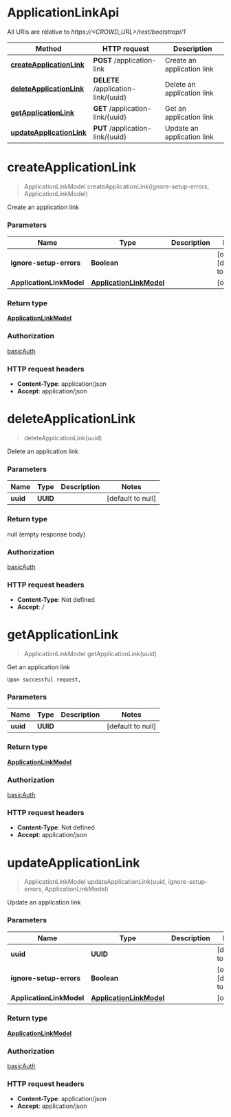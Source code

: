 # ApplicationLinkApi

All URIs are relative to *https://&lt;CROWD_URL&gt;/rest/bootstrapi/1*

| Method | HTTP request | Description |
|------------- | ------------- | -------------|
| [**createApplicationLink**](ApplicationLinkApi.md#createApplicationLink) | **POST** /application-link | Create an application link |
| [**deleteApplicationLink**](ApplicationLinkApi.md#deleteApplicationLink) | **DELETE** /application-link/{uuid} | Delete an application link |
| [**getApplicationLink**](ApplicationLinkApi.md#getApplicationLink) | **GET** /application-link/{uuid} | Get an application link |
| [**updateApplicationLink**](ApplicationLinkApi.md#updateApplicationLink) | **PUT** /application-link/{uuid} | Update an application link |


<a name="createApplicationLink"></a>
# **createApplicationLink**
> ApplicationLinkModel createApplicationLink(ignore-setup-errors, ApplicationLinkModel)

Create an application link

### Parameters

|Name | Type | Description  | Notes |
|------------- | ------------- | ------------- | -------------|
| **ignore-setup-errors** | **Boolean**|  | [optional] [default to false] |
| **ApplicationLinkModel** | [**ApplicationLinkModel**](../Models/ApplicationLinkModel.md)|  | [optional] |

### Return type

[**ApplicationLinkModel**](../Models/ApplicationLinkModel.md)

### Authorization

[basicAuth](../README.md#basicAuth)

### HTTP request headers

- **Content-Type**: application/json
- **Accept**: application/json

<a name="deleteApplicationLink"></a>
# **deleteApplicationLink**
> deleteApplicationLink(uuid)

Delete an application link

### Parameters

|Name | Type | Description  | Notes |
|------------- | ------------- | ------------- | -------------|
| **uuid** | **UUID**|  | [default to null] |

### Return type

null (empty response body)

### Authorization

[basicAuth](../README.md#basicAuth)

### HTTP request headers

- **Content-Type**: Not defined
- **Accept**: */*

<a name="getApplicationLink"></a>
# **getApplicationLink**
> ApplicationLinkModel getApplicationLink(uuid)

Get an application link

    Upon successful request, 

### Parameters

|Name | Type | Description  | Notes |
|------------- | ------------- | ------------- | -------------|
| **uuid** | **UUID**|  | [default to null] |

### Return type

[**ApplicationLinkModel**](../Models/ApplicationLinkModel.md)

### Authorization

[basicAuth](../README.md#basicAuth)

### HTTP request headers

- **Content-Type**: Not defined
- **Accept**: application/json

<a name="updateApplicationLink"></a>
# **updateApplicationLink**
> ApplicationLinkModel updateApplicationLink(uuid, ignore-setup-errors, ApplicationLinkModel)

Update an application link

### Parameters

|Name | Type | Description  | Notes |
|------------- | ------------- | ------------- | -------------|
| **uuid** | **UUID**|  | [default to null] |
| **ignore-setup-errors** | **Boolean**|  | [optional] [default to false] |
| **ApplicationLinkModel** | [**ApplicationLinkModel**](../Models/ApplicationLinkModel.md)|  | [optional] |

### Return type

[**ApplicationLinkModel**](../Models/ApplicationLinkModel.md)

### Authorization

[basicAuth](../README.md#basicAuth)

### HTTP request headers

- **Content-Type**: application/json
- **Accept**: application/json

